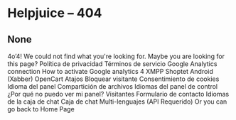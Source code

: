 # Helpjuice – 404
## None
4o’4!
We could not find what you're looking for. 
Maybe you are looking for this page?
Política de privacidad
Términos de servicio
Google Analytics connection
How to activate Google analytics 4
XMPP
Shoptet
Android (Xabber)
OpenCart
Atajos
Bloquear visitante
Consentimiento de cookies
Idioma del panel
Compartición de archivos
Idiomas del panel de control
¿Por qué no puedo ver mi panel?
Visitantes
Formulario de contacto
Idiomas de la caja de chat
Caja de chat Multi-lenguajes (API Requerido)
Or you can go back to Home Page

